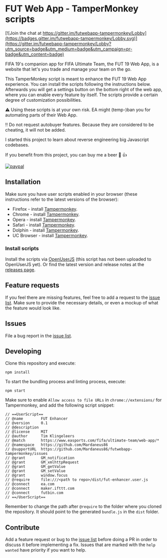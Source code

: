 # FUT Web App - TamperMonkey scripts

[![Join the chat at https://gitter.im/futwebapp-tampermonkey/Lobby](https://badges.gitter.im/futwebapp-tampermonkey/Lobby.svg)](https://gitter.im/futwebapp-tampermonkey/Lobby?utm_source=badge&utm_medium=badge&utm_campaign=pr-badge&utm_content=badge)

FIFA 19's companion app for FIFA Ultimate Team, the FUT 19 Web App, is a website that let's you trade and manage your team on the go.

This TamperMonkey script is meant to enhance the FUT 19 Web App experience. You can install the scripts following the instructions below. Afterwards you will get a settings button on the bottom right of the web app, where you can enable every feature by itself. The scripts provide a certain degree of customization possibilities.

:warning: Using these scripts is at your own risk. EA might (temp-)ban you for automating parts of their Web App.

:bangbang: Do not request autobuyer features. Because they are considered to be cheating, it will not be added.

I started this project to learn about reverse engineering big Javascript codebases.

If you benefit from this project, you can buy me a beer :beers: :+1:

[![paypal](https://www.paypalobjects.com/en_US/i/btn/btn_donateCC_LG.gif)](https://www.paypal.com/cgi-bin/webscr?cmd=_s-xclick&hosted_button_id=VTXU8XUY8JS94)

## Installation
Make sure you have user scripts enabled in your browser (these instructions refer to the latest versions of the browser):

* Firefox - install [Tampermonkey](https://tampermonkey.net/?ext=dhdg&browser=firefox).
* Chrome - install [Tampermonkey](https://tampermonkey.net/?ext=dhdg&browser=chrome).
* Opera - install [Tampermonkey](https://tampermonkey.net/?ext=dhdg&browser=opera).
* Safari - install [Tampermonkey](https://tampermonkey.net/?ext=dhdg&browser=safari).
* Dolphin - install [Tampermonkey](https://tampermonkey.net/?ext=dhdg&browser=dolphin).
* UC Browser - install [Tampermonkey](https://tampermonkey.net/?ext=dhdg&browser=ucweb).

### Install scripts
Install the scripts via [OpenUserJS][install-script] (this script has not been uploaded to OpenUserJS yet). Or find the latest version and release notes at the [releases page](https://github.com/Mardaneus86/futwebapp-tampermonkey/releases).

## Feature requests
If you feel there are missing features, feel free to add a request to the [issue list][issue-list]. Make sure to provide the necessary details, or even a mockup of what the feature would look like.

## Issues
File a bug report in the [issue list][issue-list].

## Developing
Clone this repository and execute:
```
npm install
```

To start the bundling process and linting process, execute:
```
npm start
```

Make sure to enable `Allow access to file URLs` in `chrome://extensions/` for Tampermonkey, and add the following script snippet:
```
// ==UserScript==
// @name        FUT Enhancer
// @version     0.1
// @description
// @license     MIT
// @author      Tim Klingeleers
// @match       https://www.easports.com/fifa/ultimate-team/web-app/*
// @namespace   https://github.com/Mardaneus86
// @supportURL  https://github.com/Mardaneus86/futwebapp-tampermonkey/issues
// @grant       GM_notification
// @grant       GM_xmlhttpRequest
// @grant       GM_getValue
// @grant       GM_setValue
// @grant       window.focus
// @require     file:///<path to repo>/dist/fut-enhancer.user.js
// @connect     ea.com
// @connect     maker.ifttt.com
// @connect     futbin.com
// ==/UserScript==
```

Remember to change the path after `@require` to the folder where you cloned the repository. It should point to the generated `bundle.js` in the `dist` folder.

## Contribute
Add a feature request or bug to the [issue list][issue-list] before doing a PR in order to discuss it before implementing a fix. Issues that are marked with the `help wanted` have priority if you want to help.

[issue-list]: https://github.com/Mardaneus86/futwebapp-tampermonkey/issues
[install-script]: https://openuserjs.org/install/Mardaneus86/FUT_Enhancer.user.js
